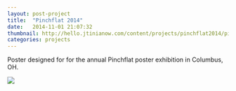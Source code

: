 ```yaml
---
layout: post-project
title:  "Pinchflat 2014"
date:   2014-11-01 21:07:32
thumbnail: http://hello.jtinianow.com/content/projects/pinchflat2014/pinchflat2014-thumb.jpg
categories: projects
---
```

Poster designed for for the annual Pinchflat poster exhibition in Columbus, OH.

<div>
<img src="{{ site.baseurl }}/content/projects/pinchflat2014/pinchflat2014.jpg" />
</div>
